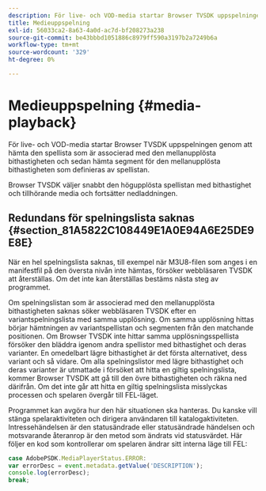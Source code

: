 ```yaml
---
description: För live- och VOD-media startar Browser TVSDK uppspelningen genom att hämta den spellista som är associerad med den mellanupplösta bithastigheten och sedan hämta segment för den mellanupplösta bithastigheten som definieras av spellistan.
title: Medieuppspelning
exl-id: 56033ca2-8a63-4a0d-ac7d-bf208273a238
source-git-commit: be43bbbd1051886c8979ff590a3197b2a7249b6a
workflow-type: tm+mt
source-wordcount: '329'
ht-degree: 0%

---
```


# Medieuppspelning {#media-playback}

För live- och VOD-media startar Browser TVSDK uppspelningen genom att hämta den spellista som är associerad med den mellanupplösta bithastigheten och sedan hämta segment för den mellanupplösta bithastigheten som definieras av spellistan.

Browser TVSDK väljer snabbt den högupplösta spellistan med bithastighet och tillhörande media och fortsätter nedladdningen.

## Redundans för spelningslista saknas {#section_81A5822C108449E1A0E94A6E25DE9E8E}

När en hel spelningslista saknas, till exempel när M3U8-filen som anges i en manifestfil på den översta nivån inte hämtas, försöker webbläsaren TVSDK att återställas. Om det inte kan återställas bestäms nästa steg av programmet.

Om spelningslistan som är associerad med den mellanupplösta bithastigheten saknas söker webbläsaren TVSDK efter en variantspelningslista med samma upplösning. Om samma upplösning hittas börjar hämtningen av variantspellistan och segmenten från den matchande positionen. Om Browser TVSDK inte hittar samma upplösningsspellista försöker den bläddra igenom andra spellistor med bithastighet och deras varianter. En omedelbart lägre bithastighet är det första alternativet, dess variant och så vidare. Om alla spelningslistor med lägre bithastighet och deras varianter är utmattade i försöket att hitta en giltig spelningslista, kommer Browser TVSDK att gå till den övre bithastigheten och räkna ned därifrån. Om det inte går att hitta en giltig spelningslista misslyckas processen och spelaren övergår till FEL-läget.

Programmet kan avgöra hur den här situationen ska hanteras. Du kanske vill stänga spelaraktiviteten och dirigera användaren till katalogaktiviteten. Intressehändelsen är den statusändrade eller statusändrade händelsen och motsvarande återanrop är den metod som ändrats vid statusvärdet. Här följer en kod som kontrollerar om spelaren ändrar sitt interna läge till FEL:

```js
case AdobePSDK.MediaPlayerStatus.ERROR:  
var errorDesc = event.metadata.getValue('DESCRIPTION'); 
console.log(errorDesc); 
break; 
```
